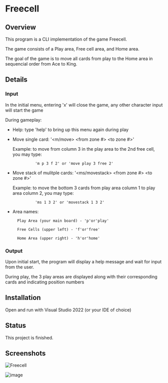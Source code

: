 # Freecell

## Overview
This program is a CLI implementation of the game Freecell.

The game consists of a Play area, Free cell area, and Home area.

The goal of the game is to move all cards from play to the Home
area in sequencial order from Ace to King.


## Details
### Input
In the initial menu, entering 'x' will close the game, any
other character input will start the game

During gameplay:
- Help: type 'help' to bring up this menu again during play
- Move single card: '<m/move> <from area> <from zone #> <to area> <to zone #>'
  
	Example: to move from column 3 in the play area to the 2nd free cell, you may type:
  
				'm p 3 f 2' or 'move play 3 free 2'
- Move stack of mulitple cards: '<ms/movestack> <from zone #> <amount of cards> <to zone #>'
  
	Example: to move the bottom 3 cards from play area column 1 to play area column 2, you may type:
  
				'ms 1 3 2' or 'movestack 1 3 2'
- Area names: 
  
		Play Area (your main board) - 'p'or'play'
  
		Free Cells (upper left) - 'f'or'free'
  
		Home Area (upper right) - 'h'or'home'

### Output
Upon initial start, the program will display a help message
and wait for input from the user.

During play, the 3 play areas are displayed along with
their corresponding cards and indicating position numbers

  
## Installation
Open and run with Visual Studio 2022 (or your IDE of choice)

  
## Status
This project is finished.

  
## Screenshots
![Freecell](https://user-images.githubusercontent.com/49173127/166114875-819414b8-8de7-45f5-8432-41e37f167065.png)
	
![image](https://user-images.githubusercontent.com/49173127/166088123-da22f0cd-de57-4fc8-a379-8243995bdf32.png)
